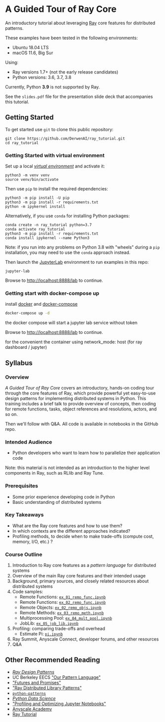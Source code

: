 # A Guided Tour of Ray Core

An introductory tutorial about leveraging [Ray](https://docs.ray.io/)
core features for distributed patterns.

These examples have been tested in the following environments:

  - Ubuntu 18.04 LTS
  - macOS 11.6, Big Sur

Using:

  - Ray versions 1.7+ (not the early release candidates)
  - Python versions: 3.6, 3.7, 3.8

Currently, Python **3.9** is not supported by Ray.

See the `slides.pdf` file for the presentation slide deck that
accompanies this tutorial.


## Getting Started

To get started use `git` to clone this public repository:
```
git clone https://github.com/DerwenAI/ray_tutorial.git
cd ray_tutorial
```

### Getting Started with virtual environment

Set up a local [*virtual environment*](https://docs.python.org/3/library/venv.html) 
and activate it:
```
python3 -m venv venv
source venv/bin/activate
```

Then use `pip` to install the required dependencies:
```
python3 -m pip install -U pip
python3 -m pip install -r requirements.txt
python -m ipykernel install
```

Alternatively, if you use `conda` for installing Python packages:
```
conda create -n ray_tutorial python=3.7
conda activate ray_tutorial
python3 -m pip install -r requirements.txt
conda install ipykernel --name Python3
```

Note: if you run into any problems on Python 3.8 with "wheels"
during a `pip` installation, you may need to use the `conda`
approach instead.

Then launch the [JupyterLab](https://jupyterlab.readthedocs.io/) 
environment to run examples in this repo:
```
jupyter-lab
```

Browse to <http://localhost:8888/lab> to continue.

### Getting start with docker-compose up

install [docker](https://docs.docker.com/engine/install/) and [docker-compose](https://docs.docker.com/compose/install/)

```bash
docker-compose up -d
```

the docker compose will start a jupyter lab service without token

Browse to <http://localhost:8888/lab> to continue.

for the convenient the container using network_mode: host (for ray dashboard / jupyter)

## Syllabus

### Overview

*A Guided Tour of Ray Core* covers an introductory, hands-on coding
tour through the core features of Ray, which provide powerful yet
easy-to-use design patterns for implementing distributed systems in
Python. This training includes a brief talk to provide overview of
concepts, then coding for remote functions, tasks, object references and 
resolutions, actors, and so on. 

Then we'll follow with Q&A. All code is available in notebooks in the GitHub repo.

### Intended Audience

  * Python developers who want to learn how to parallelize their application code

Note: this material is not intended as an introduction to the higher
level components in Ray, such as RLlib and Ray Tune.

### Prerequisites

  * Some prior experience developing code in Python
  * Basic understanding of distributed systems

### Key Takeaways

  * What are the Ray core features and how to use them?
  * In which contexts are the different approaches indicated?
  * Profiling methods, to decide when to make trade-offs (compute cost, memory, I/O, etc.) ?

### Course Outline

  1. Introduction to Ray core features as a *pattern language* for distributed systems
  2. Overview of the main Ray core features and their intended usage
  3. Background, primary sources, and closely related resources about distributed systems
  4. Code samples:
		* Remote Functions: [`ex_01_remo_func.ipynb`](https://github.com/DerwenAI/ray_tutorial/blob/main/ex_01_remo_func.ipynb)
		* Remote Functions: [`ex_02_remo_func.ipynb`](https://github.com/DerwenAI/ray_tutorial/blob/main/ex_02_remo_func.ipynb)
		* Remote Objects: [`ex_02_remo_objs.ipynb`](https://github.com/DerwenAI/ray_tutorial/blob/main/ex_02_remo_objs.ipynb)
		* Remote Methods: [`ex_03_remo_meth.ipynb`](https://github.com/DerwenAI/ray_tutorial/blob/main/ex_03_remo_meth.ipynb)
		* Multiprocessing Pool: [`ex_04_mult_pool.ipynb`](https://github.com/DerwenAI/ray_tutorial/blob/main/ex_04_mult_pool.ipynb)
		* JobLib: [`ex_05_job_lib.ipynb`](https://github.com/DerwenAI/ray_tutorial/blob/main/ex_05_job_lib.ipynb)
   5. Profiling: comparing trade-offs and overhead
		* Estimate Pi: [`pi.ipynb`](https://github.com/DerwenAI/ray_tutorial/blob/main/pi.ipynb)
   6. Ray Summit, Anyscale Connect, developer forums, and other resources
   7. Q&A


## Other Recommended Reading

  * [*Ray Design Patterns*](https://docs.google.com/document/d/167rnnDFIVRhHhK4mznEIemOtj63IOhtIPvSYaPgI4Fg/edit#heading=h.crt5flperkq3)
  * UC Berkeley EECS ["Our Pattern Language"](https://patterns.eecs.berkeley.edu/)
  * ["Futures and Promises"](http://dist-prog-book.com/chapter/2/futures.html)
  * ["Ray Distributed Library Patterns"](https://www.anyscale.com/blog/ray-distributed-library-patterns)
  * [`python-patterns`](https://github.com/faif/python-patterns)
  * [*Python Data Science*](https://jakevdp.github.io/PythonDataScienceHandbook/01.07-timing-and-profiling.html)
  * ["Profiling and Optimizing Jupyter Notebooks"](https://towardsdatascience.com/speed-up-jupyter-notebooks-20716cbe2025)
  * [Anyscale Academy](https://github.com/anyscale/academy)
  * [Ray Tutorial](https://github.com/ray-project/tutorial)
